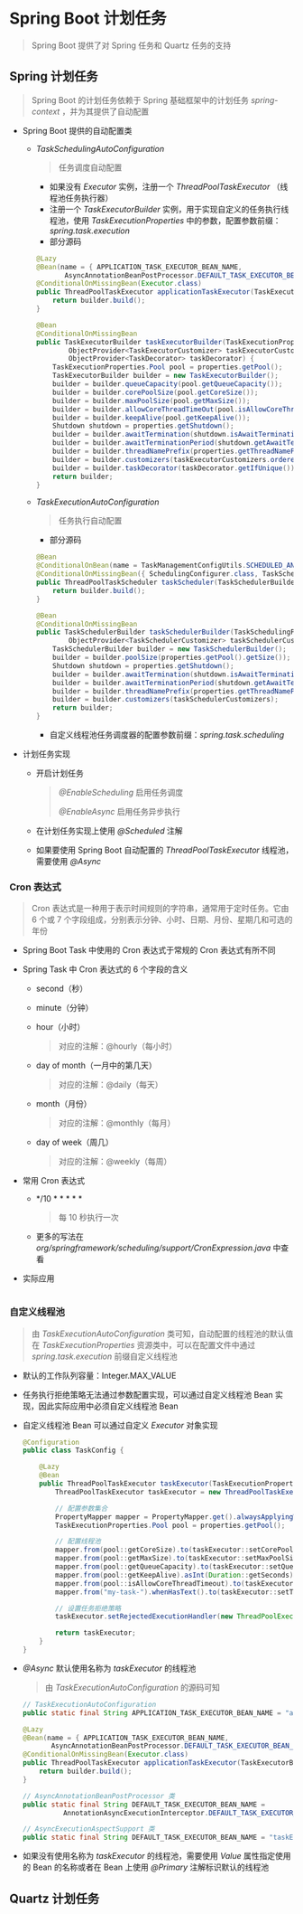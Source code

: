 # Spring Boot 计划任务

> Spring Boot 提供了对 Spring 任务和 Quartz 任务的支持



## Spring 计划任务

> Spring Boot 的计划任务依赖于 Spring 基础框架中的计划任务 *spring-context* ，并为其提供了自动配置

+ Spring Boot 提供的自动配置类

  + *TaskSchedulingAutoConfiguration* 

    > 任务调度自动配置

    - 如果没有 *Executor* 实例，注册一个 *ThreadPoolTaskExecutor* （线程池任务执行器）
    - 注册一个 *TaskExecutorBuilder* 实例，用于实现自定义的任务执行线程池，使用 *TaskExecutionProperties* 中的参数，配置参数前缀：*spring.task.execution* 
    - 部分源码

    ```java
    @Lazy
    @Bean(name = { APPLICATION_TASK_EXECUTOR_BEAN_NAME,
           AsyncAnnotationBeanPostProcessor.DEFAULT_TASK_EXECUTOR_BEAN_NAME })
    @ConditionalOnMissingBean(Executor.class)
    public ThreadPoolTaskExecutor applicationTaskExecutor(TaskExecutorBuilder builder) {
        return builder.build();
    }
    
    @Bean
    @ConditionalOnMissingBean
    public TaskExecutorBuilder taskExecutorBuilder(TaskExecutionProperties properties,
            ObjectProvider<TaskExecutorCustomizer> taskExecutorCustomizers,
            ObjectProvider<TaskDecorator> taskDecorator) {
        TaskExecutionProperties.Pool pool = properties.getPool();
        TaskExecutorBuilder builder = new TaskExecutorBuilder();
        builder = builder.queueCapacity(pool.getQueueCapacity());
        builder = builder.corePoolSize(pool.getCoreSize());
        builder = builder.maxPoolSize(pool.getMaxSize());
        builder = builder.allowCoreThreadTimeOut(pool.isAllowCoreThreadTimeout());
        builder = builder.keepAlive(pool.getKeepAlive());
        Shutdown shutdown = properties.getShutdown();
        builder = builder.awaitTermination(shutdown.isAwaitTermination());
        builder = builder.awaitTerminationPeriod(shutdown.getAwaitTerminationPeriod());
        builder = builder.threadNamePrefix(properties.getThreadNamePrefix());
        builder = builder.customizers(taskExecutorCustomizers.orderedStream()::iterator);
        builder = builder.taskDecorator(taskDecorator.getIfUnique());
        return builder;
    }
    ```

  + *TaskExecutionAutoConfiguration* 

    > 任务执行自动配置

    * 部分源码

    ```java
    @Bean
    @ConditionalOnBean(name = TaskManagementConfigUtils.SCHEDULED_ANNOTATION_PROCESSOR_BEAN_NAME)
    @ConditionalOnMissingBean({ SchedulingConfigurer.class, TaskScheduler.class, ScheduledExecutorService.class })
    public ThreadPoolTaskScheduler taskScheduler(TaskSchedulerBuilder builder) {
        return builder.build();
    }
    
    @Bean
    @ConditionalOnMissingBean
    public TaskSchedulerBuilder taskSchedulerBuilder(TaskSchedulingProperties properties,
            ObjectProvider<TaskSchedulerCustomizer> taskSchedulerCustomizers) {
        TaskSchedulerBuilder builder = new TaskSchedulerBuilder();
        builder = builder.poolSize(properties.getPool().getSize());
        Shutdown shutdown = properties.getShutdown();
        builder = builder.awaitTermination(shutdown.isAwaitTermination());
        builder = builder.awaitTerminationPeriod(shutdown.getAwaitTerminationPeriod());
        builder = builder.threadNamePrefix(properties.getThreadNamePrefix());
        builder = builder.customizers(taskSchedulerCustomizers);
        return builder;
    }
    ```

    * 自定义线程池任务调度器的配置参数前缀：*spring.task.scheduling* 

+ 计划任务实现

  + 开启计划任务

    > *@EnableScheduling* 启用任务调度
    >
    > *@EnableAsync* 启用任务异步执行

  + 在计划任务实现上使用 *@Scheduled* 注解

  + 如果要使用 Spring Boot 自动配置的 *ThreadPoolTaskExecutor* 线程池，需要使用 *@Async* 



### Cron 表达式

> Cron 表达式是一种用于表示时间规则的字符串，通常用于定时任务。它由 6 个或 7 个字段组成，分别表示分钟、小时、日期、月份、星期几和可选的年份

* Spring Boot Task 中使用的 Cron 表达式于常规的 Cron 表达式有所不同

* Spring Task 中 Cron 表达式的 6 个字段的含义

  * second（秒）

  * minute（分钟）

  * hour（小时）

    > 对应的注解：@hourly（每小时）

  * day of month（一月中的第几天）

    > 对应的注解：@daily（每天）

  * month（月份）

    > 对应的注解：@monthly（每月）

  * day of week（周几）

    > 对应的注解：@weekly（每周）

* 常用 Cron 表达式

  + */10 * * * * * 

    > 每 10 秒执行一次

  + 更多的写法在 *org/springframework/scheduling/support/CronExpression.java* 中查看

* 实际应用

```java

```



### 自定义线程池

> 由 *TaskExecutionAutoConfiguration* 类可知，自动配置的线程池的默认值在 *TaskExecutionProperties* 资源类中，可以在配置文件中通过 *spring.task.execution* 前缀自定义线程池

+ 默认的工作队列容量：Integer.MAX_VALUE

+ 任务执行拒绝策略无法通过参数配置实现，可以通过自定义线程池 Bean 实现，因此实际应用中必须自定义线程池 Bean

+ 自定义线程池 Bean 可以通过自定义 *Executor* 对象实现

  ```java
  @Configuration
  public class TaskConfig {
  
      @Lazy
      @Bean
      public ThreadPoolTaskExecutor taskExecutor(TaskExecutionProperties properties){
          ThreadPoolTaskExecutor taskExecutor = new ThreadPoolTaskExecutor();
  
          // 配置参数集合
          PropertyMapper mapper = PropertyMapper.get().alwaysApplyingWhenNonNull();
          TaskExecutionProperties.Pool pool = properties.getPool();       // 获取线程池对象
  
          // 配置线程池
          mapper.from(pool::getCoreSize).to(taskExecutor::setCorePoolSize);
          mapper.from(pool::getMaxSize).to(taskExecutor::setMaxPoolSize);
          mapper.from(pool::getQueueCapacity).to(taskExecutor::setQueueCapacity);
          mapper.from(pool::getKeepAlive).asInt(Duration::getSeconds).to(taskExecutor::setKeepAliveSeconds);
          mapper.from(pool::isAllowCoreThreadTimeout).to(taskExecutor::setAllowCoreThreadTimeOut);
          mapper.from("my-task-").whenHasText().to(taskExecutor::setThreadNamePrefix);
  
          // 设置任务拒绝策略
          taskExecutor.setRejectedExecutionHandler(new ThreadPoolExecutor.AbortPolicy());
  
          return taskExecutor;
      }
  }
  ```

+ *@Async* 默认使用名称为 *taskExecutor* 的线程池

  > 由 *TaskExecutionAutoConfiguration* 的源码可知

  ```java
  // TaskExecutionAutoConfiguration
  public static final String APPLICATION_TASK_EXECUTOR_BEAN_NAME = "applicationTaskExecutor";
  
  @Lazy
  @Bean(name = { APPLICATION_TASK_EXECUTOR_BEAN_NAME,
         AsyncAnnotationBeanPostProcessor.DEFAULT_TASK_EXECUTOR_BEAN_NAME })
  @ConditionalOnMissingBean(Executor.class)
  public ThreadPoolTaskExecutor applicationTaskExecutor(TaskExecutorBuilder builder) {
      return builder.build();
  }
  
  // AsyncAnnotationBeanPostProcessor 类
  public static final String DEFAULT_TASK_EXECUTOR_BEAN_NAME =
  			AnnotationAsyncExecutionInterceptor.DEFAULT_TASK_EXECUTOR_BEAN_NAME;
  
  // AsyncExecutionAspectSupport 类
  public static final String DEFAULT_TASK_EXECUTOR_BEAN_NAME = "taskExecutor";
  ```

* 如果没有使用名称为 *taskExecutor* 的线程池，需要使用 *Value* 属性指定使用的 Bean 的名称或者在 Bean 上使用 *@Primary* 注解标识默认的线程池



## Quartz 计划任务

> 